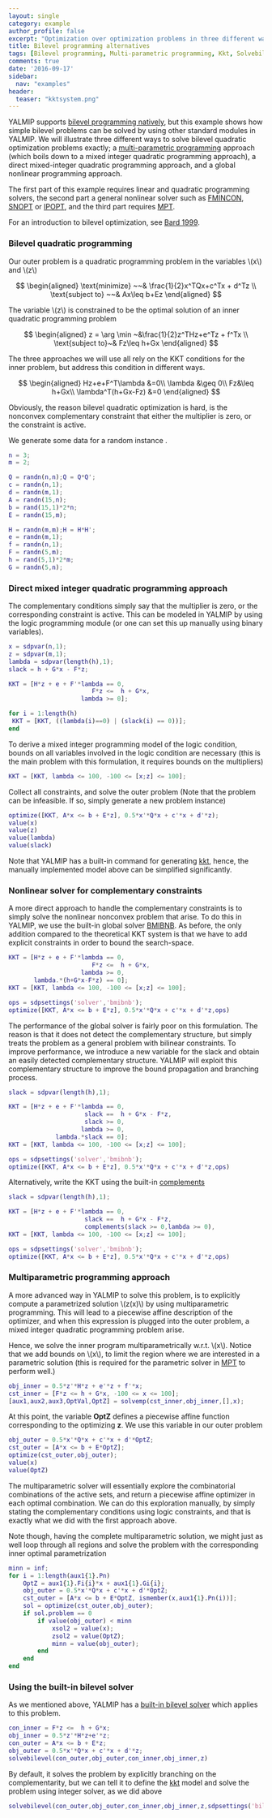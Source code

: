 ```yaml
---
layout: single
category: example
author_profile: false
excerpt: "Optimization over optimization problems in three different ways."
title: Bilevel programming alternatives
tags: [Bilevel programming, Multi-parametric programming, Kkt, Solvebilevel]
comments: true
date: '2016-09-17'
sidebar:
  nav: "examples"
header:
  teaser: "kktsystem.png"
---
```


YALMIP supports [bilevel programming natively](/tutorial/bilevelprogramming), but this example shows how simple bilevel problems can be solved by using other standard modules in YALMIP. We will illustrate three different ways to solve bilevel quadratic optimization problems exactly; a [multi-parametric programming](/tutorial/multiparametricprogramming) approach (which boils down to a mixed integer quadratic programming approach), a direct mixed-integer quadratic programming approach, and a global nonlinear programming approach.

The first part of this example requires linear and quadratic programming solvers, the second part a general nonlinear solver such as [FMINCON](/solver/fmincon), [SNOPT](/solver/snopt) or [IPOPT](/solver/ipopt), and the third part requires [MPT](/solver/mpt).

For an introduction to bilevel optimization, see [Bard 1999](/reference/bard1999).

### Bilevel quadratic programming

Our outer problem is a quadratic programming problem in the variables \\(x\\) and \\(z\\)

$$
\begin{aligned}
\text{minimize} ~~& \frac{1}{2}x^TQx+c^Tx + d^Tz \\
\text{subject to} ~~& Ax\leq b+Ez
\end{aligned}
$$

The variable \\(z\\) is constrained to be the optimal solution of an inner quadratic programming problem

$$
\begin{aligned}
z = \arg \min ~&\frac{1}{2}z^THz+e^Tz + f^Tx \\
\text{subject to}~& Fz\leq h+Gx
\end{aligned}
$$

The three approaches we will use all rely on the KKT conditions for the inner problem, but address this condition in different ways.

$$
\begin{aligned}
Hz+e+F^T\lambda &=0\\
\lambda &\geq 0\\
Fz&\leq h+Gx\\
\lambda^T(h+Gx-Fz) &=0
\end{aligned}
$$

Obviously, the reason bilevel quadratic optimization is hard, is the nonconvex complementary constraint that either the multiplier is zero, or the constraint is active.

We generate some data for a random instance .

````matlab
n = 3;
m = 2;

Q = randn(n,n);Q = Q*Q';
c = randn(n,1);
d = randn(m,1);
A = randn(15,n);
b = rand(15,1)*2*n;
E = randn(15,m);

H = randn(m,m);H = H*H';
e = randn(m,1);
f = randn(n,1);
F = randn(5,m);
h = rand(5,1)*2*m;
G = randn(5,n);
````

### Direct mixed integer quadratic programming approach

The complementary conditions simply say that the multiplier is zero, or the corresponding constraint is active. This can be modeled in YALMIP by using the logic programming module (or one can set this up manually using binary variables).

````matlab
x = sdpvar(n,1);
z = sdpvar(m,1);
lambda = sdpvar(length(h),1);
slack = h + G*x - F*z;

KKT = [H*z + e + F'*lambda == 0,
                       F*z <=  h + G*x,
                    lambda >= 0];

for i = 1:length(h)
 KKT = [KKT, ((lambda(i)==0) | (slack(i) == 0))];
end  
````

To derive a mixed integer programming model of the logic condition, bounds on all variables involved in the logic condition are necessary (this is the main problem with this formulation, it requires bounds on the multipliers)

````matlab
KKT = [KKT, lambda <= 100, -100 <= [x;z] <= 100];
````

Collect all constraints, and solve the outer problem (Note that the problem can be infeasible. If so, simply generate a new problem instance)

````matlab
optimize([KKT, A*x <= b + E*z], 0.5*x'*Q*x + c'*x + d'*z);
value(x)
value(z)
value(lambda)
value(slack)
````

Note that YALMIP has a built-in command for generating [kkt](/command/kkt), hence, the manually implemented model above can be simplified significantly.

### Nonlinear solver for complementary constraints

A more direct approach to handle the complementary constraints is to simply solve the nonlinear nonconvex problem that arise. To do this in YALMIP, we use the built-in global solver [BMIBNB](/solver/bmibnb). As before, the only addition compared to the theoretical KKT system is that we have to add explicit constraints in order to bound the search-space.

````matlab
KKT = [H*z + e + F'*lambda == 0,
                       F*z <=  h + G*x,
                    lambda >= 0,
       lambda.*(h+G*x-F*z) == 0];
KKT = [KKT, lambda <= 100, -100 <= [x;z] <= 100];

ops = sdpsettings('solver','bmibnb');
optimize([KKT, A*x <= b + E*z], 0.5*x'*Q*x + c'*x + d'*z,ops)
````

The performance of the global solver is fairly poor on this formulation. The reason is that it does not detect the complementary structure, but simply treats the problem as a general problem with bilinear constraints. To improve performance, we introduce a new variable for the slack and obtain an easily detected complementary structure. YALMIP will exploit this complementary structure to improve the bound propagation and branching process.

````matlab
slack = sdpvar(length(h),1);

KKT = [H*z + e + F'*lambda == 0,
                     slack ==  h + G*x - F*z,
                     slack >= 0,
                    lambda >= 0,                    
             lambda.*slack == 0];
KKT = [KKT, lambda <= 100, -100 <= [x;z] <= 100];

ops = sdpsettings('solver','bmibnb');
optimize([KKT, A*x <= b + E*z], 0.5*x'*Q*x + c'*x + d'*z,ops)
````

Alternatively, write the KKT using the built-in [complements](/command/complements)

````matlab
slack = sdpvar(length(h),1);

KKT = [H*z + e + F'*lambda == 0,
                     slack ==  h + G*x - F*z,
                     complements(slack >= 0,lambda >= 0),
KKT = [KKT, lambda <= 100, -100 <= [x;z] <= 100];

ops = sdpsettings('solver','bmibnb');
optimize([KKT, A*x <= b + E*z], 0.5*x'*Q*x + c'*x + d'*z,ops)
````


### Multiparametric programming approach

A more advanced way in YALMIP to solve this problem, is to explicitly compute a parametrized solution \\(z(x)\\) by using multiparametric programming. This will lead to a piecewise affine description of the optimizer, and when this expression is plugged into the outer problem, a mixed integer quadratic programming problem arise.

Hence, we solve the inner program multiparametrically w.r.t. \\(x\\). Notice that we add bounds on \\(x\\), to limit the region where we are interested in a parametric solution (this is required for the parametric solver in [MPT](/solver/mpt) to perform well.)

````matlab
obj_inner = 0.5*z'*H*z + e'*z + f'*x;
cst_inner = [F*z <= h + G*x, -100 <= x <= 100];
[aux1,aux2,aux3,OptVal,OptZ] = solvemp(cst_inner,obj_inner,[],x);
````

At this point, the variable **OptZ** defines a piecewise affine function corresponding to the optimizing **z**. We use this variable in our outer problem

````matlab
obj_outer = 0.5*x'*Q*x + c'*x + d'*OptZ;
cst_outer = [A*x <= b + E*OptZ];
optimize(cst_outer,obj_outer);
value(x)
value(OptZ)
````

The multiparametric solver will essentially explore the combinatorial combinations of the active sets, and return a piecewise affine optimizer in each optimal combination. We can do this exploration manually, by simply stating the complementary conditions using logic constraints, and that is exactly what we did with the first approach above.

Note though, having the complete multiparametric solution, we might just as well loop through all regions and solve the problem with the corresponding inner optimal parametrization

````matlab
minn = inf;
for i = 1:length(aux1{1}.Pn)    
    OptZ = aux1{1}.Fi{i}*x + aux1{1}.Gi{i};
    obj_outer = 0.5*x'*Q*x + c'*x + d'*OptZ;
    cst_outer = [A*x <= b + E*OptZ, ismember(x,aux1{1}.Pn(i))];
    sol = optimize(cst_outer,obj_outer);
    if sol.problem == 0
        if value(obj_outer) < minn
            xsol2 = value(x);
            zsol2 = value(OptZ);
            minn = value(obj_outer);
        end
    end
end
````

### Using the built-in bilevel solver

As we mentioned above, YALMIP has a [built-in bilevel solver](/command/solvebilevel) which applies to this problem.

````matlab
con_inner = F*z <=  h + G*x;
obj_inner = 0.5*z'*H*z+e'*z;
con_outer = A*x <= b + E*z;
obj_outer = 0.5*x'*Q*x + c'*x + d'*z;
solvebilevel(con_outer,obj_outer,con_inner,obj_inner,z)
````

By default, it solves the problem by explicitly branching on the complementarity, but we can tell it to define the [kkt](/command/kkt) model and solve the problem using integer solver, as we did above

````matlab
solvebilevel(con_outer,obj_outer,con_inner,obj_inner,z,sdpsettings('bilevel.algorithm','external'))
````
